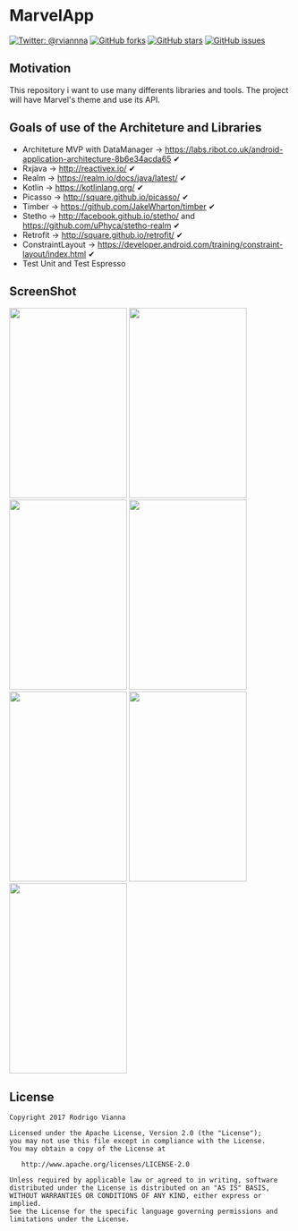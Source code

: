 
# **MarvelApp**
[![Twitter: @rviannna](https://img.shields.io/twitter/url/https/github.com/rviannaoliveira/MarvelApp.svg?style=social)](https://twitter.com/rviannna)
[![GitHub forks](https://img.shields.io/github/forks/rviannaoliveira/MarvelApp.svg)](https://github.com/rviannaoliveira/MarvelApp/network)
[![GitHub stars](https://img.shields.io/github/stars/rviannaoliveira/MarvelApp.svg)](https://github.com/rviannaoliveira/MarvelApp/stargazers)
[![GitHub issues](https://img.shields.io/github/issues/rviannaoliveira/MarvelApp.svg)](https://github.com/rviannaoliveira/MarvelApp/issues)

## **Motivation**
This repository i want to use many differents libraries and tools. The project will have Marvel's theme and use its API.

## **Goals of use of the Architeture and Libraries**
* Architeture MVP with DataManager -> https://labs.ribot.co.uk/android-application-architecture-8b6e34acda65 ✔︎
* Rxjava -> http://reactivex.io/ ✔︎
* Realm -> https://realm.io/docs/java/latest/ ✔︎
* Kotlin -> https://kotlinlang.org/ ✔︎
* Picasso -> http://square.github.io/picasso/ ✔︎
* Timber -> https://github.com/JakeWharton/timber ✔︎
* Stetho -> http://facebook.github.io/stetho/ and https://github.com/uPhyca/stetho-realm ✔︎
* Retrofit -> http://square.github.io/retrofit/ ✔︎
* ConstraintLayout -> https://developer.android.com/training/constraint-layout/index.html ✔︎
* Test Unit and Test Espresso

## **ScreenShot**
<p>
<img src="https://github.com/rviannaoliveira/MarvelApp/blob/master/images/zero.png" width="210" height="340" margin="10xp">
<img src="https://github.com/rviannaoliveira/MarvelApp/blob/master/images/first.png" width="210" height="340" margin="10xp">
<img src="https://github.com/rviannaoliveira/MarvelApp/blob/master/images/second.png" width="210" height="340" margin="10xp">
<img src="https://github.com/rviannaoliveira/MarvelApp/blob/master/images/third.png" width="210" height="340" margin="10xp">
<img src="https://github.com/rviannaoliveira/MarvelApp/blob/master/images/fourth.png" width="210" height="340" margin="10xp">
<img src="https://github.com/rviannaoliveira/MarvelApp/blob/master/images/fifth.png" width="210" height="340" margin="10xp">
<img src="https://github.com/rviannaoliveira/MarvelApp/blob/master/images/sixth.png" width="210" height="340" margin="10xp">

</p>

## **License**

```
Copyright 2017 Rodrigo Vianna

Licensed under the Apache License, Version 2.0 (the "License");
you may not use this file except in compliance with the License.
You may obtain a copy of the License at

   http://www.apache.org/licenses/LICENSE-2.0

Unless required by applicable law or agreed to in writing, software
distributed under the License is distributed on an "AS IS" BASIS,
WITHOUT WARRANTIES OR CONDITIONS OF ANY KIND, either express or implied.
See the License for the specific language governing permissions and
limitations under the License.
```

















